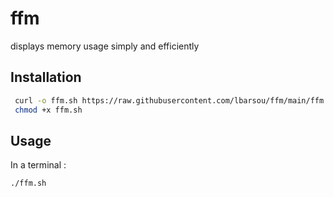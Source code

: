# ffm
displays memory usage simply and efficiently

## Installation
```bash
 curl -o ffm.sh https://raw.githubusercontent.com/lbarsou/ffm/main/ffm.sh
 chmod +x ffm.sh
```

## Usage

In a terminal :
```bash
./ffm.sh
```
